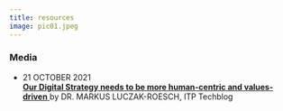 ```yaml
---
title: resources
image: pic01.jpeg
---
```

<!-- <section>
	<h3 class="major">White Paper</h3>
    <p>some text </p>
</section>

<section>
	<h3 class="major">Research</h3>
    <p>some text</p>
</section>

<section>
	<h3 class="major">Submission</h3>
    <p>? </p>
</section>

<section>
	<h3 class="major">Research</h3>
    <p>some text</p>
</section>

<section>
	<h3 class="major">Reports</h3>
    <p>some text</p>
</section> -->

<section>
	<h3 class="major">Media</h3>
    <ul>
        <li> <p> 21 OCTOBER 2021 <br>
        <a href= "https://techblog.nz/2717-Our-Digital-Strategy-needs-to-be-more-humancentric-and-valuesdriven"> <b> Our Digital Strategy needs to be more human-centric and values-driven</b> </a> by DR. MARKUS LUCZAK-ROESCH, ITP Techblog </p></li>
    </ul>


</section>
